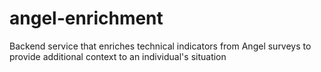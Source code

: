 # angel-enrichment
Backend service that enriches technical indicators from Angel surveys to provide additional context to an individual's situation
